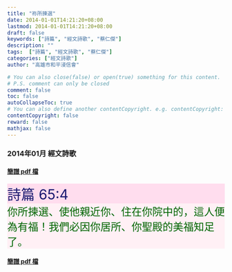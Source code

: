 ```yaml
---
title: "祢所揀選"
date: 2014-01-01T14:21:20+08:00
lastmod: 2014-01-01T14:21:20+08:00
draft: false
keywords: ["詩篇", "經文詩歌", "蔡仁傑"]
description: ""
tags:  ["詩篇", "經文詩歌", "蔡仁傑"]
categories: ["經文詩歌"]
author: "高雄市和平浸信會"

# You can also close(false) or open(true) something for this content.
# P.S. comment can only be closed
comment: false
toc: false
autoCollapseToc: true
# You can also define another contentCopyright. e.g. contentCopyright: "This is another copyright."
contentCopyright: false
reward: false
mathjax: false
---
```


### 2014年01月 經文詩歌

#### [簡譜 pdf 檔](/pdf-h/h201401.pdf "祢所揀選")

<div style="background-color:#FFDDEE"><font size="6", color="#191970">
詩篇 65:4
</font>
</div>

<div style="background-color:#FFF0F5"><font size="5", color="#006400">
你所揀選、使他親近你、住在你院中的，這人便為有福！我們必因你居所、你聖殿的美福知足了。
</font>
</div>

#### [簡譜 pdf 檔](/pdf-h/h201401.pdf "祢所揀選")